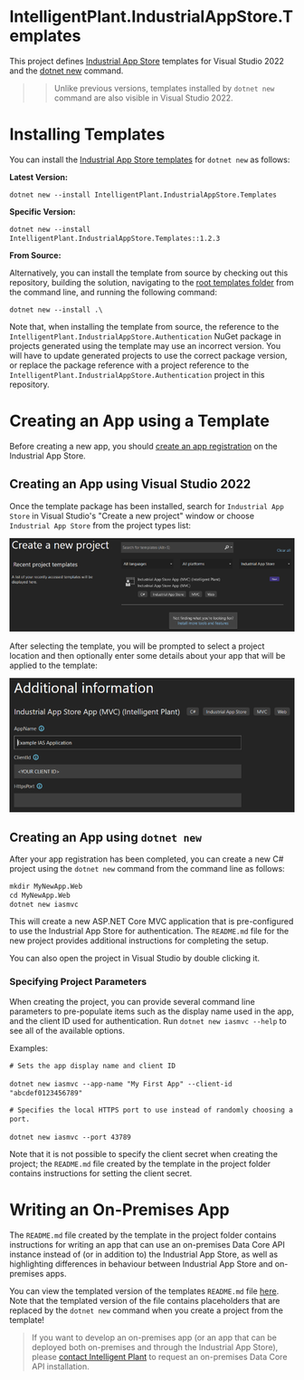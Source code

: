 ﻿# IntelligentPlant.IndustrialAppStore.Templates

This project defines [Industrial App Store](https://appstore.intelligentplant.com) templates for Visual Studio 2022 and the [dotnet new](https://docs.microsoft.com/en-us/dotnet/core/tools/dotnet-new) command.

>> Unlike previous versions, templates installed by `dotnet new` command are also visible in Visual Studio 2022.


# Installing Templates

You can install the [Industrial App Store templates](https://www.nuget.org/packages/IntelligentPlant.IndustrialAppStore.Templates) for `dotnet new` as follows:

__Latest Version:__

```
dotnet new --install IntelligentPlant.IndustrialAppStore.Templates
```

__Specific Version:__

```
dotnet new --install IntelligentPlant.IndustrialAppStore.Templates::1.2.3
```

__From Source:__

Alternatively, you can install the template from source by checking out this repository, building the solution, navigating to the [root templates folder](/src/IntelligentPlant.IndustrialAppStore.Templates) from the command line, and running the following command:

```
dotnet new --install .\
```

Note that, when installing the template from source, the reference to the `IntelligentPlant.IndustrialAppStore.Authentication` NuGet package in projects generated using the template may use an incorrect version. You will have to update generated projects to use the correct package version, or replace the package reference with a project reference to the `IntelligentPlant.IndustrialAppStore.Authentication` project in this repository.


# Creating an App using a Template

Before creating a new app, you should [create an app registration](https://appstore.intelligentplant.com/Developer/AddApplication) on the Industrial App Store. 


## Creating an App using Visual Studio 2022

Once the template package has been installed, search for `Industrial App Store` in Visual Studio's "Create a new project" window or choose `Industrial App Store` from the project types list:

![Visual Studio 2022 template selection window](./img/template_selection.png)

After selecting the template, you will be prompted to select a project location and then optionally enter some details about your app that will be applied to the template:

![Visual Studio 2022 template parameters window](./img/template_parameters.png)


## Creating an App using `dotnet new`

After your app registration has been completed, you can create a new C# project using the `dotnet new` command from the command line as follows:

```
mkdir MyNewApp.Web
cd MyNewApp.Web
dotnet new iasmvc
```

This will create a new ASP.NET Core MVC application that is pre-configured to use the Industrial App Store for authentication. The `README.md` file for the new project provides additional instructions for completing the setup.

You can also open the project in Visual Studio by double clicking it.


### Specifying Project Parameters

When creating the project, you can provide several command line parameters to pre-populate items such as the display name used in the app, and the client ID used for authentication. Run `dotnet new iasmvc --help` to see all of the available options. 

Examples:

```
# Sets the app display name and client ID

dotnet new iasmvc --app-name "My First App" --client-id "abcdef0123456789"
```

```
# Specifies the local HTTPS port to use instead of randomly choosing a port.

dotnet new iasmvc --port 43789
```

Note that it is not possible to specify the client secret when creating the project; the `README.md` file created by the template in the project folder contains instructions for setting the client secret.


# Writing an On-Premises App

The `README.md` file created by the template in the project folder contains instructions for writing an app that can use an on-premises Data Core API instance instead of (or in addition to) the Industrial App Store, as well as highlighting differences in behaviour between Industrial App Store and on-premises apps. 

You can view the templated version of the templates `README.md` file [here](./templates/iasmvc/README.md). Note that the templated version of the file contains placeholders that are replaced by the `dotnet new` command when you create a project from the template!

> If you want to develop an on-premises app (or an app that can be deployed both on-premises and through the Industrial App Store), please [contact Intelligent Plant](https://www.intelligentplant.com/contact-us) to request an on-premises Data Core API installation.
